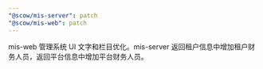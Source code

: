 ```yaml
---
"@scow/mis-server": patch
"@scow/mis-web": patch
---
```


mis-web 管理系统 UI 文字和栏目优化。mis-server 返回租户信息中增加租户财务人员，返回平台信息中增加平台财务人员。
